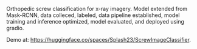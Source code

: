Orthopedic screw classification for x-ray imagery. Model extended from Mask-RCNN, data colleced, labeled, data pipeline established, model training and inference optimized, model evaluated, and deployed using gradio. 

Demo at:
https://huggingface.co/spaces/Splash23/ScrewImageClassifier.
